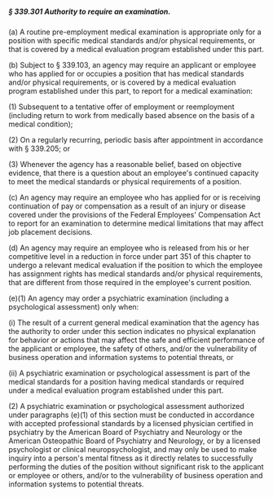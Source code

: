 ##### § 339.301 Authority to require an examination. #####

(a) A routine pre-employment medical examination is appropriate only for a position with specific medical standards and/or physical requirements, or that is covered by a medical evaluation program established under this part.

(b) Subject to § 339.103, an agency may require an applicant or employee who has applied for or occupies a position that has medical standards and/or physical requirements, or is covered by a medical evaluation program established under this part, to report for a medical examination:

(1) Subsequent to a tentative offer of employment or reemployment (including return to work from medically based absence on the basis of a medical condition);

(2) On a regularly recurring, periodic basis after appointment in accordance with § 339.205; or

(3) Whenever the agency has a reasonable belief, based on objective evidence, that there is a question about an employee's continued capacity to meet the medical standards or physical requirements of a position.

(c) An agency may require an employee who has applied for or is receiving continuation of pay or compensation as a result of an injury or disease covered under the provisions of the Federal Employees' Compensation Act to report for an examination to determine medical limitations that may affect job placement decisions.

(d) An agency may require an employee who is released from his or her competitive level in a reduction in force under part 351 of this chapter to undergo a relevant medical evaluation if the position to which the employee has assignment rights has medical standards and/or physical requirements, that are different from those required in the employee's current position.

(e)(1) An agency may order a psychiatric examination (including a psychological assessment) only when:

(i) The result of a current general medical examination that the agency has the authority to order under this section indicates no physical explanation for behavior or actions that may affect the safe and efficient performance of the applicant or employee, the safety of others, and/or the vulnerability of business operation and information systems to potential threats, or

(ii) A psychiatric examination or psychological assessment is part of the medical standards for a position having medical standards or required under a medical evaluation program established under this part.

(2) A psychiatric examination or psychological assessment authorized under paragraphs (e)(1) of this section must be conducted in accordance with accepted professional standards by a licensed physician certified in psychiatry by the American Board of Psychiatry and Neurology or the American Osteopathic Board of Psychiatry and Neurology, or by a licensed psychologist or clinical neuropsychologist, and may only be used to make inquiry into a person's mental fitness as it directly relates to successfully performing the duties of the position without significant risk to the applicant or employee or others, and/or to the vulnerability of business operation and information systems to potential threats.